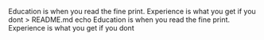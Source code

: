 Education is when you read the fine print. Experience is what you get if you dont > README.md
echo Education is when you read the fine print. Experience is what you get if you dont
